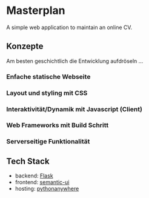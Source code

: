 # Masterplan

A simple web application to maintain an online CV.

## Konzepte

Am besten geschichtlich die Entwicklung aufdröseln ...

### Enfache statische Webseite

### Layout und styling mit CSS

### Interaktivität/Dynamik mit Javascript (Client)

### Web Frameworks mit Build Schritt

### Serverseitige Funktionalität

## Tech Stack
* backend: [Flask](http://flask.pocoo.org/)
* frontend: [semantic-ui](http://semantic-ui.com/)
* hosting: [pythonanywhere](http://pythonanywhere.com)
